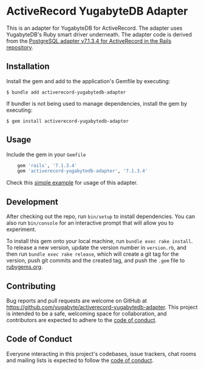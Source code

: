 # ActiveRecord YugabyteDB Adapter

This is an adapter for YugabyteDB for ActiveRecord. The adapter uses YugabyteDB's Ruby smart driver underneath. The adapter code is derived from the [PostgreSQL adapter v7.1.3.4 for ActiveRecord in the Rails repository](https://github.com/rails/rails/tree/v7.1.3.4/activerecord/lib/active_record/connection_adapters).

## Installation

Install the gem and add to the application's Gemfile by executing:

    $ bundle add activerecord-yugabytedb-adapter

If bundler is not being used to manage dependencies, install the gem by executing:

    $ gem install activerecord-yugabytedb-adapter

## Usage

Include the gem in your `Gemfile`
```ruby
    gem 'rails', '7.1.3.4'
    gem 'activerecord-yugabytedb-adapter', '7.1.3.4'
```

Check this [simple example](https://github.com/YugabyteDB-Samples/orm-examples/tree/ruby-smart-driver/ruby/ror) for usage of this adapter.

## Development

After checking out the repo, run `bin/setup` to install dependencies. You can also run `bin/console` for an interactive prompt that will allow you to experiment.

To install this gem onto your local machine, run `bundle exec rake install`. To release a new version, update the version number in `version.rb`, and then run `bundle exec rake release`, which will create a git tag for the version, push git commits and the created tag, and push the `.gem` file to [rubygems.org](https://rubygems.org).

## Contributing

Bug reports and pull requests are welcome on GitHub at https://github.com/yugabyte/activerecord-yugabytedb-adapter. This project is intended to be a safe, welcoming space for collaboration, and contributors are expected to adhere to the [code of conduct](https://github.com/yugabyte/activerecord-yugabytedb-adapter/blob/master/CODE_OF_CONDUCT.md).

## Code of Conduct

Everyone interacting in this project's codebases, issue trackers, chat rooms and mailing lists is expected to follow the [code of conduct](https://github.com/yugabyte/activerecord-yugabytedb-adapter/blob/master/CODE_OF_CONDUCT.md).
